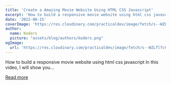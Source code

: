 ```yaml
---
title: 'Create a Amazing Movie Website Using HTML CSS Javascript'
excerpt: 'How to build a responsive movie website using html css javascript  In this video, I will show you...'
date: '2022-08-15'
coverImage: 'https://res.cloudinary.com/practicaldev/image/fetch/s--WZLflfcC--/c_imagga_scale,f_auto,fl_progressive,h_420,q_auto,w_1000/https://dev-to-uploads.s3.amazonaws.com/uploads/articles/24rxgips6qwq0n29lvyj.png'
author:
  name: Koders
  picture: "assets/blog/authors/koders.png"
ogImage:
  url: 'https://res.cloudinary.com/practicaldev/image/fetch/s--WZLflfcC--/c_imagga_scale,f_auto,fl_progressive,h_420,q_auto,w_1000/https://dev-to-uploads.s3.amazonaws.com/uploads/articles/24rxgips6qwq0n29lvyj.png'
---
```


How to build a responsive movie website using html css javascript  In this video, I will show you...

[Read more](https://dev.to/codewithsadee/create-a-amazing-movie-website-using-html-css-javascript-28c9)
